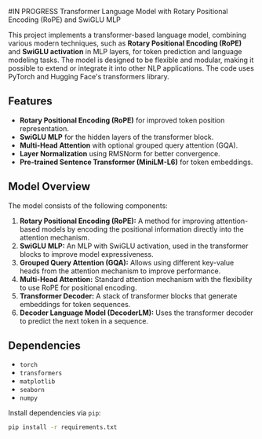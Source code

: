 #IN PROGRESS Transformer Language Model with Rotary Positional Encoding (RoPE) and SwiGLU MLP 

This project implements a transformer-based language model, combining various modern techniques, such as **Rotary Positional Encoding (RoPE)** and **SwiGLU activation** in MLP layers, for token prediction and language modeling tasks. The model is designed to be flexible and modular, making it possible to extend or integrate it into other NLP applications. The code uses PyTorch and Hugging Face's transformers library.

## Features

- **Rotary Positional Encoding (RoPE)** for improved token position representation.
- **SwiGLU MLP** for the hidden layers of the transformer block.
- **Multi-Head Attention** with optional grouped query attention (GQA).
- **Layer Normalization** using RMSNorm for better convergence.
- **Pre-trained Sentence Transformer (MiniLM-L6)** for token embeddings.

## Model Overview

The model consists of the following components:

1. **Rotary Positional Encoding (RoPE):** A method for improving attention-based models by encoding the positional information directly into the attention mechanism.
2. **SwiGLU MLP:** An MLP with SwiGLU activation, used in the transformer blocks to improve model expressiveness.
3. **Grouped Query Attention (GQA):** Allows using different key-value heads from the attention mechanism to improve performance.
4. **Multi-Head Attention:** Standard attention mechanism with the flexibility to use RoPE for positional encoding.
5. **Transformer Decoder:** A stack of transformer blocks that generate embeddings for token sequences.
6. **Decoder Language Model (DecoderLM):** Uses the transformer decoder to predict the next token in a sequence.

## Dependencies

- `torch`
- `transformers`
- `matplotlib`
- `seaborn`
- `numpy`

Install dependencies via `pip`:

```bash
pip install -r requirements.txt

